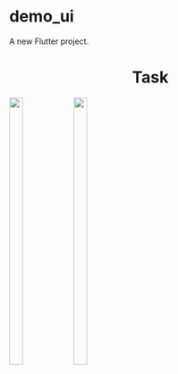 # demo_ui

A new Flutter project.

<h1 align="center">Task</h1>
<p>
  <img src="https://github.com/Avesh6754/demo_ui/assets/149478146/cf6ac99a-0bde-4377-9173-85f0dee5e404" width="22%" Height="35%">
  <img src="https://github.com/Avesh6754/demo_ui/assets/149478146/f0aee2ea-f7b6-418b-8890-e5cdc2380524" width="22%" Height="35%">
</p>

